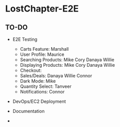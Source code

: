 # LostChapter-E2E

## TO-DO


* E2E Testing
	- Carts Feature: Marshall
	- User Profile: Maurice
	- Searching Products: Mike Cory Danaya Willie
	- Displaying Products: Mike Cory Danaya Willie
	- Checkout: 
	- Sales/Deals: Danaya Willie Connor 
	- Dark Mode: Mike
	- Quantity Select: Tanveer
	- Notifications: Connor
	
* DevOps/EC2 Deployment
	
* Documentation

* 
